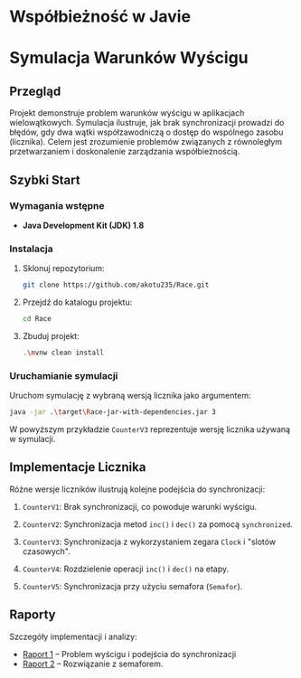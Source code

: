 # Współbieżność w Javie

# Symulacja Warunków Wyścigu

## Przegląd

Projekt demonstruje problem warunków wyścigu w&nbsp;aplikacjach wielowątkowych. Symulacja ilustruje, jak brak synchronizacji prowadzi do błędów, gdy dwa wątki współzawodniczą o&nbsp;dostęp do&nbsp;wspólnego zasobu (licznika). Celem jest zrozumienie problemów związanych z&nbsp;równoległym przetwarzaniem i&nbsp;doskonalenie zarządzania współbieżnością.

## Szybki Start

### Wymagania wstępne

- **Java Development Kit (JDK) 1.8**

### Instalacja

1. Sklonuj repozytorium:
   ```bash
   git clone https://github.com/akotu235/Race.git
   ```

2. Przejdź do katalogu projektu:
    ```bash
    cd Race
    ```

3. Zbuduj projekt:
    ```bash
    .\mvnw clean install
    ```

### Uruchamianie symulacji

Uruchom symulację z wybraną wersją licznika jako argumentem:

```bash
java -jar .\target\Race-jar-with-dependencies.jar 3
```

W powyższym przykładzie `CounterV3` reprezentuje wersję licznika używaną w&nbsp;symulacji.

## Implementacje Licznika

Różne wersje liczników ilustrują kolejne podejścia do&nbsp;synchronizacji:

1. `CounterV1`: Brak synchronizacji, co&nbsp;powoduje warunki wyścigu.

2. `CounterV2`: Synchronizacja metod `inc()` i `dec()` za&nbsp;pomocą `synchronized`.

3. `CounterV3`: Synchronizacja z wykorzystaniem zegara `Clock` i&nbsp;"slotów czasowych".

4. `CounterV4`: Rozdzielenie operacji `inc()` i&nbsp;`dec()` na&nbsp;etapy.

5. `CounterV5`: Synchronizacja przy użyciu semafora (`Semafor`).

## Raporty

Szczegóły implementacji i analizy:

- [Raport 1](report1.md) – Problem wyścigu i&nbsp;podejścia do&nbsp;synchronizacji
- [Raport 2](report2.md) – Rozwiązanie z semaforem.